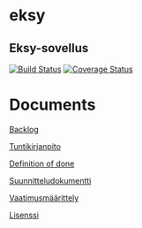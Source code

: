# eksy
## Eksy-sovellus

[![Build Status](https://travis-ci.org/EksyApp/eksy.svg?branch=master)](https://travis-ci.org/EksyApp/eksy)
[![Coverage Status](https://coveralls.io/repos/github/EksyApp/eksy/badge.svg?branch=master)](https://coveralls.io/github/EksyApp/eksy?branch=master)

# Documents

[Backlog](https://goo.gl/6SSsyu)

[Tuntikirjanpito](https://goo.gl/n8PDN8)

[Definition of done](https://goo.gl/jmgYKs)

[Suunnitteludokumentti](https://goo.gl/oFYyb3)

[Vaatimusmäärittely](https://goo.gl/LzoNs1)

[Lisenssi](LICENSE)
